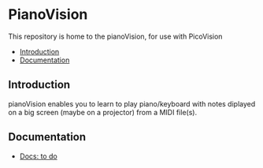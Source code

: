 # PianoVision 

This repository is home to the pianoVision, for use with PicoVision

- [Introduction](#introduction)
- [Documentation](#documentation)

## Introduction

pianoVision enables you to learn to play piano/keyboard with notes diplayed on a big screen (maybe on a projector) from a MIDI file(s).

## Documentation

* [Docs: to do](docs/usage.md)

